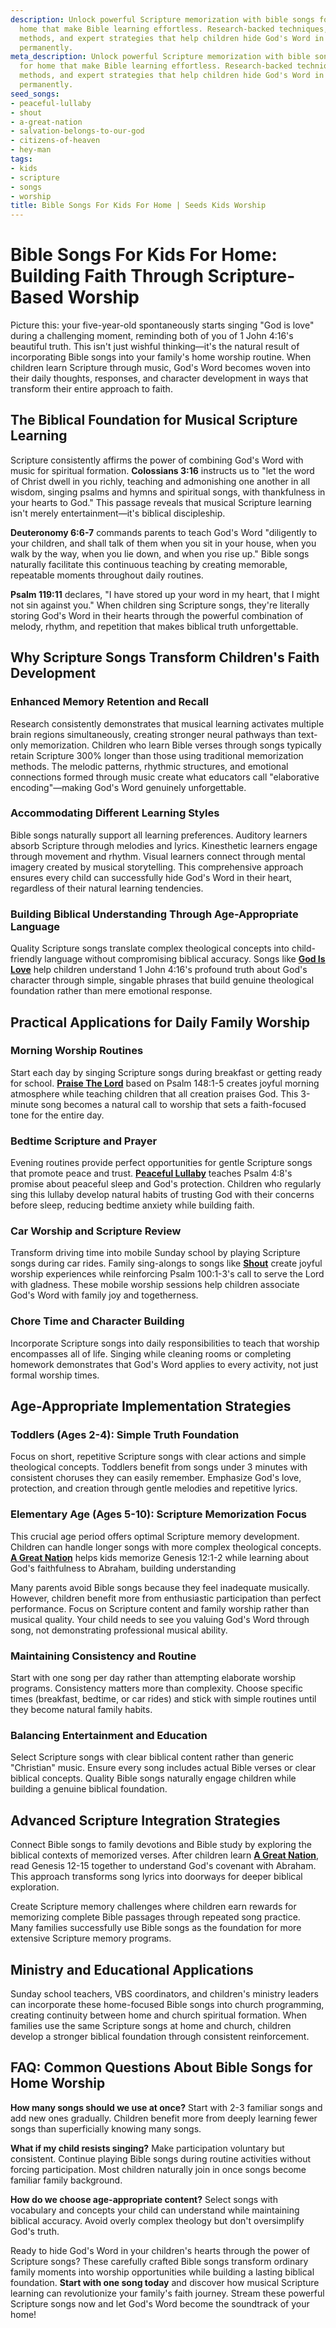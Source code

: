 ```yaml
---
description: Unlock powerful Scripture memorization with bible songs for kids for
  home that make Bible learning effortless. Research-backed techniques, age-appropriate
  methods, and expert strategies that help children hide God's Word in their hearts
  permanently.
meta_description: Unlock powerful Scripture memorization with bible songs for kids
  for home that make Bible learning effortless. Research-backed techniques, age-appropriate
  methods, and expert strategies that help children hide God's Word in their hearts
  permanently.
seed_songs:
- peaceful-lullaby
- shout
- a-great-nation
- salvation-belongs-to-our-god
- citizens-of-heaven
- hey-man
tags:
- kids
- scripture
- songs
- worship
title: Bible Songs For Kids For Home | Seeds Kids Worship
---
```

# Bible Songs For Kids For Home: Building Faith Through Scripture-Based Worship

Picture this: your five-year-old spontaneously starts singing "God is love" during a challenging moment, reminding both of you of 1 John 4:16's beautiful truth. This isn't just wishful thinking—it's the natural result of incorporating Bible songs into your family's home worship routine. When children learn Scripture through music, God's Word becomes woven into their daily thoughts, responses, and character development in ways that transform their entire approach to faith.

## The Biblical Foundation for Musical Scripture Learning

Scripture consistently affirms the power of combining God's Word with music for spiritual formation. **Colossians 3:16** instructs us to "let the word of Christ dwell in you richly, teaching and admonishing one another in all wisdom, singing psalms and hymns and spiritual songs, with thankfulness in your hearts to God." This passage reveals that musical Scripture learning isn't merely entertainment—it's biblical discipleship.

**Deuteronomy 6:6-7** commands parents to teach God's Word "diligently to your children, and shall talk of them when you sit in your house, when you walk by the way, when you lie down, and when you rise up." Bible songs naturally facilitate this continuous teaching by creating memorable, repeatable moments throughout daily routines.

**Psalm 119:11** declares, "I have stored up your word in my heart, that I might not sin against you." When children sing Scripture songs, they're literally storing God's Word in their hearts through the powerful combination of melody, rhythm, and repetition that makes biblical truth unforgettable.

## Why Scripture Songs Transform Children's Faith Development

### Enhanced Memory Retention and Recall

Research consistently demonstrates that musical learning activates multiple brain regions simultaneously, creating stronger neural pathways than text-only memorization. Children who learn Bible verses through songs typically retain Scripture 300% longer than those using traditional memorization methods. The melodic patterns, rhythmic structures, and emotional connections formed through music create what educators call "elaborative encoding"—making God's Word genuinely unforgettable.

### Accommodating Different Learning Styles

Bible songs naturally support all learning preferences. Auditory learners absorb Scripture through melodies and lyrics. Kinesthetic learners engage through movement and rhythm. Visual learners connect through mental imagery created by musical storytelling. This comprehensive approach ensures every child can successfully hide God's Word in their heart, regardless of their natural learning tendencies.

### Building Biblical Understanding Through Age-Appropriate Language

Quality Scripture songs translate complex theological concepts into child-friendly language without compromising biblical accuracy. Songs like **[God Is Love](https://seedskidsworship.com/product/god-is-love-1-john-416/)** help children understand 1 John 4:16's profound truth about God's character through simple, singable phrases that build genuine theological foundation rather than mere emotional response.

## Practical Applications for Daily Family Worship

### Morning Worship Routines

Start each day by singing Scripture songs during breakfast or getting ready for school. **[Praise The Lord](https://seedskidsworship.com/product/praise-the-lord-psalm-1451-5/)** based on Psalm 148:1-5 creates joyful morning atmosphere while teaching children that all creation praises God. This 3-minute song becomes a natural call to worship that sets a faith-focused tone for the entire day.

### Bedtime Scripture and Prayer

Evening routines provide perfect opportunities for gentle Scripture songs that promote peace and trust. **[Peaceful Lullaby](https://seedskidsworship.com/product/peaceful-lullaby-psalm-48-2/)** teaches Psalm 4:8's promise about peaceful sleep and God's protection. Children who regularly sing this lullaby develop natural habits of trusting God with their concerns before sleep, reducing bedtime anxiety while building faith.

### Car Worship and Scripture Review

Transform driving time into mobile Sunday school by playing Scripture songs during car rides. Family sing-alongs to songs like **[Shout](https://seedskidsworship.com/product/shout-psalm-1001-3/)** create joyful worship experiences while reinforcing Psalm 100:1-3's call to serve the Lord with gladness. These mobile worship sessions help children associate God's Word with family joy and togetherness.

### Chore Time and Character Building

Incorporate Scripture songs into daily responsibilities to teach that worship encompasses all of life. Singing while cleaning rooms or completing homework demonstrates that God's Word applies to every activity, not just formal worship times.

## Age-Appropriate Implementation Strategies

### Toddlers (Ages 2-4): Simple Truth Foundation

Focus on short, repetitive Scripture songs with clear actions and simple theological concepts. Toddlers benefit from songs under 3 minutes with consistent choruses they can easily remember. Emphasize God's love, protection, and creation through gentle melodies and repetitive lyrics.

### Elementary Age (Ages 5-10): Scripture Memorization Focus

This crucial age period offers optimal Scripture memory development. Children can handle longer songs with more complex theological concepts. **[A Great Nation](https://seedskidsworship.com/product/a-great-nation-genesis-121-2/)** helps kids memorize Genesis 12:1-2 while learning about God's faithfulness to Abraham, building understanding

Many parents avoid Bible songs because they feel inadequate musically. However, children benefit more from enthusiastic participation than perfect performance. Focus on Scripture content and family worship rather than musical quality. Your child needs to see you valuing God's Word through song, not demonstrating professional musical ability.

### Maintaining Consistency and Routine

Start with one song per day rather than attempting elaborate worship programs. Consistency matters more than complexity. Choose specific times (breakfast, bedtime, or car rides) and stick with simple routines until they become natural family habits.

### Balancing Entertainment and Education

Select Scripture songs with clear biblical content rather than generic "Christian" music. Ensure every song includes actual Bible verses or clear biblical concepts. Quality Bible songs naturally engage children while building a genuine biblical foundation.

## Advanced Scripture Integration Strategies

Connect Bible songs to family devotions and Bible study by exploring the biblical contexts of memorized verses. After children learn **[A Great Nation](https://seedskidsworship.com/product/a-great-nation-genesis-121-2/)**, read Genesis 12-15 together to understand God's covenant with Abraham. This approach transforms song lyrics into doorways for deeper biblical exploration.

Create Scripture memory challenges where children earn rewards for memorizing complete Bible passages through repeated song practice. Many families successfully use Bible songs as the foundation for more extensive Scripture memory programs.

## Ministry and Educational Applications

Sunday school teachers, VBS coordinators, and children's ministry leaders can incorporate these home-focused Bible songs into church programming, creating continuity between home and church spiritual formation. When families use the same Scripture songs at home and church, children develop a stronger biblical foundation through consistent reinforcement.

## FAQ: Common Questions About Bible Songs for Home Worship

**How many songs should we use at once?** Start with 2-3 familiar songs and add new ones gradually. Children benefit more from deeply learning fewer songs than superficially knowing many songs.

**What if my child resists singing?** Make participation voluntary but consistent. Continue playing Bible songs during routine activities without forcing participation. Most children naturally join in once songs become familiar family background.

**How do we choose age-appropriate content?** Select songs with vocabulary and concepts your child can understand while maintaining biblical accuracy. Avoid overly complex theology but don't oversimplify God's truth.

Ready to hide God's Word in your children's hearts through the power of Scripture songs? These carefully crafted Bible songs transform ordinary family moments into worship opportunities while building a lasting biblical foundation. **Start with one song today** and discover how musical Scripture learning can revolutionize your family's faith journey. Stream these powerful Scripture songs now and let God's Word become the soundtrack of your home!

<script type="application/ld+json">
{
  "@context": "https://schema.org",
  "@type": "Article",
  "headline": "Bible Songs For Kids For Home",
  "author": {
    "@type": "Organization",
    "name": "Seeds Kids Worship"
  },
  "publisher": {
    "@type": "Organization",
    "name": "Seeds Kids Worship",
    "logo": {
      "@type": "ImageObject",
      "url": "https://seedskidsworship.com/logo.png"
    }
  },
  "datePublished": "2025-09-02T17:01:03.381496",
  "dateModified": "2025-09-02T17:01:03.381526",
  "description": "Unlock powerful Scripture memorization with bible songs for kids for home that make Bible learning effortless. Research-backed techniques, age-appropriate metho",
  "mainEntityOfPage": {
    "@type": "WebPage",
    "@id": "https://seedskidsworship.com/activities/bible-songs-for-kids-for-home/"
  }
}
</script>

<script type="application/ld+json">
{
  "@context": "https://schema.org",
  "@type": "Product",
  "name": "Peaceful Lullaby",
  "description": "Gentle lullaby about peaceful sleep and trust in God's protection from Psalm 4:8",
  "url": "https://seedskidsworship.com/product/peaceful-lullaby-psalm-48-2/",
  "brand": {
    "@type": "Brand",
    "name": "Seeds Kids Worship"
  },
  "category": "Children's Christian Music",
  "album": "When You Lie Down: Lullabies\u2026"
}
</script>

<script type="application/ld+json">
{
  "@context": "https://schema.org",
  "@type": "Product",
  "name": "Shout",
  "description": "High-energy praise song calling children to shout joyfully to the Lord from Psalm 100:1-3",
  "url": "https://seedskidsworship.com/product/shout-psalm-1001-3/",
  "brand": {
    "@type": "Brand",
    "name": "Seeds Kids Worship"
  },
  "category": "Children's Christian Music",
  "album": "Seeds of Praise"
}
</script>

<script type
